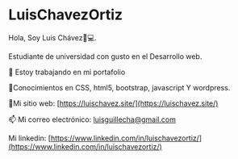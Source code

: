 # LuisChavezOrtiz

Hola, Soy Luis Chávez👋💻. 

Estudiante de universidad con gusto en el Desarrollo web.

🔭 Estoy trabajando en mi portafolio 

🌱Conocimientos en CSS, html5, bootstrap, javascript Y wordpress. 

👨Mi sitio web: [https://luischavez.site/](https://luischavez.site/)

📫 Mi correo electrónico: luisguillecha@gmail.com

Mi linkedin: [https://www.linkedin.com/in/luischavezortiz/](https://www.linkedin.com/in/luischavezortiz/)
